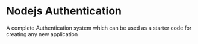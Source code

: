 # Nodejs Authentication
 A complete Authentication system which can be used as a starter code for creating any new application
